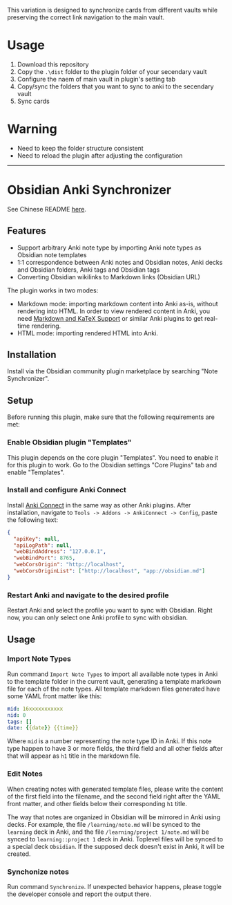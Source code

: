 This variation is designed to synchronize cards from different vaults while preserving the correct link navigation to the main vault.

# Usage
1. Download this repository
2. Copy the `.\dist` folder to the plugin folder of your secendary vault
3. Configure the naem of main vault in plugin's setting tab
4. Copy/sync the folders that you want to sync to anki to the secendary vault
5. Sync cards

# Warning
- Need to keep the folder structure consistent
- Need to reload the plugin after adjusting the configuration


---

# Obsidian Anki Synchronizer

See Chinese README [here](README.zh.md).

## Features

- Support arbitrary Anki note type by importing Anki note types as Obsidian note templates
- 1:1 correspondence between Anki notes and Obsidian notes, Anki decks and Obsidian folders, Anki tags and Obsidian tags
- Converting Obsidian wikilinks to Markdown links (Obsidian URL)

The plugin works in two modes:

- Markdown mode: importing markdown content into Anki as-is, without rendering into HTML. In order to view rendered content in Anki, you need [Markdown and KaTeX Support](https://ankiweb.net/shared/info/1087328706) or similar Anki plugins to get real-time rendering.
- HTML mode: importing rendered HTML into Anki.

## Installation

Install via the Obsidian community plugin marketplace by searching "Note Synchronizer".

## Setup

Before running this plugin, make sure that the following requirements are met:

### Enable Obsidian plugin "Templates"

This plugin depends on the core plugin "Templates". You need to enable it for this plugin to work. Go to the Obsidian settings "Core Plugins" tab and enable "Templates".

### Install and configure Anki Connect

Install [Anki Connect](https://ankiweb.net/shared/info/2055492159) in the same way as other Anki plugins. After installation, navigate to `Tools -> Addons -> AnkiConnect -> Config`, paste the following text:

```json
{
  "apiKey": null,
  "apiLogPath": null,
  "webBindAddress": "127.0.0.1",
  "webBindPort": 8765,
  "webCorsOrigin": "http://localhost",
  "webCorsOriginList": ["http://localhost", "app://obsidian.md"]
}
```

### Restart Anki and navigate to the desired profile

Restart Anki and select the profile you want to sync with Obsidian. Right now, you can only select one Anki profile to sync with obsidian.

## Usage

### Import Note Types

Run command `Import Note Types` to import all available note types in Anki to the template folder in the current vault, generating a template markdown file for each of the note types. All template markdown files generated have some YAML front matter like this:

```yaml
mid: 16xxxxxxxxxxx
nid: 0
tags: []
date: {{date}} {{time}}
```

Where `mid` is a number representing the note type ID in Anki. If this note type happen to have 3 or more fields, the third field and all other fields after that will appear as `h1` title in the markdown file.

### Edit Notes

When creating notes with generated template files, please write the content of the first field into the filename, and the second field right after the YAML front matter, and other fields below their corresponding `h1` title.

The way that notes are organized in Obsidian will be mirrored in Anki using decks. For example, the file `/learning/note.md` will be synced to the `learning` deck in Anki, and the file `/learning/project 1/note.md` will be synced to `learning::project 1` deck in Anki. Toplevel files will be synced to a special deck `Obsidian`. If the supposed deck doesn't exist in Anki, it will be created.

### Synchonize notes

Run command `Synchronize`. If unexpected behavior happens, please toggle the developer console and report the output there.
